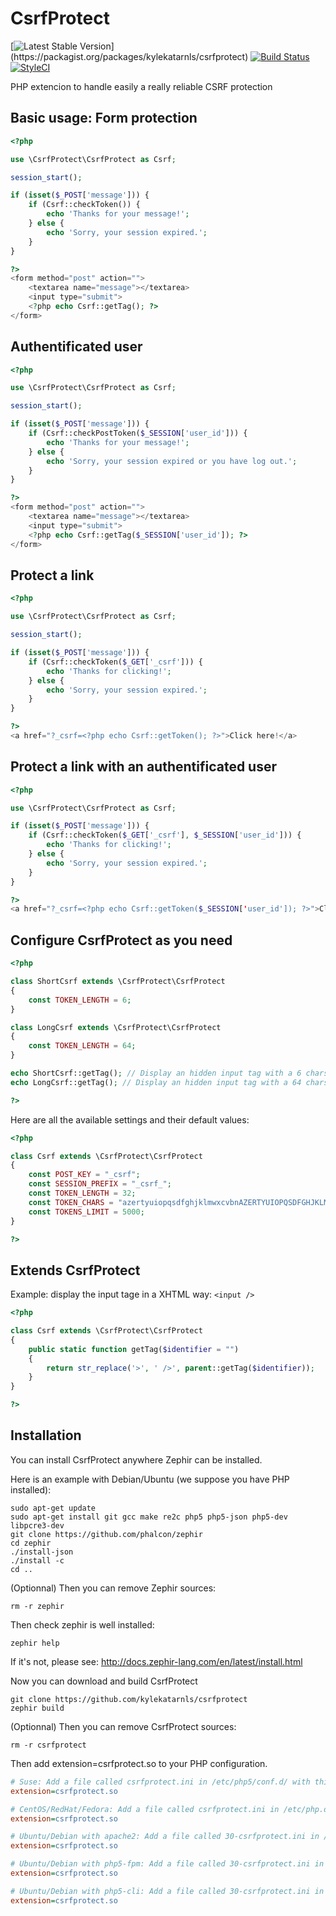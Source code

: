 # CsrfProtect

[![Latest Stable Version](https://poser.pugx.org/kylekatarnls/csrfprotect/v/stable.png?)](https://packagist.org/packages/kylekatarnls/csrfprotect)
[![Build Status](https://travis-ci.org/kylekatarnls/csrfprotect.svg?branch=master)](https://travis-ci.org/kylekatarnls/csrfprotect)
[![StyleCI](https://styleci.io/repos/16852644/shield)](https://styleci.io/repos/16852644)

PHP extencion to handle easily a really reliable CSRF protection

## Basic usage: Form protection

```php
<?php

use \CsrfProtect\CsrfProtect as Csrf;

session_start();

if (isset($_POST['message'])) {
    if (Csrf::checkToken()) {
        echo 'Thanks for your message!';
    } else {
        echo 'Sorry, your session expired.';
    }
}

?>
<form method="post" action="">
    <textarea name="message"></textarea>
    <input type="submit">
    <?php echo Csrf::getTag(); ?>
</form>
```

## Authentificated user

```php
<?php

use \CsrfProtect\CsrfProtect as Csrf;

session_start();

if (isset($_POST['message'])) {
    if (Csrf::checkPostToken($_SESSION['user_id'])) {
        echo 'Thanks for your message!';
    } else {
        echo 'Sorry, your session expired or you have log out.';
    }
}

?>
<form method="post" action="">
    <textarea name="message"></textarea>
    <input type="submit">
    <?php echo Csrf::getTag($_SESSION['user_id']); ?>
</form>
```

## Protect a link

```php
<?php

use \CsrfProtect\CsrfProtect as Csrf;

session_start();

if (isset($_POST['message'])) {
    if (Csrf::checkToken($_GET['_csrf'])) {
        echo 'Thanks for clicking!';
    } else {
        echo 'Sorry, your session expired.';
    }
}

?>
<a href="?_csrf=<?php echo Csrf::getToken(); ?>">Click here!</a>
```

## Protect a link with an authentificated user

```php
<?php

use \CsrfProtect\CsrfProtect as Csrf;

if (isset($_POST['message'])) {
    if (Csrf::checkToken($_GET['_csrf'], $_SESSION['user_id'])) {
        echo 'Thanks for clicking!';
    } else {
        echo 'Sorry, your session expired.';
    }
}

?>
<a href="?_csrf=<?php echo Csrf::getToken($_SESSION['user_id']); ?>">Click here!</a>
```

## Configure CsrfProtect as you need

```php
<?php

class ShortCsrf extends \CsrfProtect\CsrfProtect
{
    const TOKEN_LENGTH = 6;
}

class LongCsrf extends \CsrfProtect\CsrfProtect
{
    const TOKEN_LENGTH = 64;
}

echo ShortCsrf::getTag(); // Display an hidden input tag with a 6 chars token
echo LongCsrf::getTag(); // Display an hidden input tag with a 64 chars token

?>
```

Here are all the available settings and their default values:

```php
<?php

class Csrf extends \CsrfProtect\CsrfProtect
{
    const POST_KEY = "_csrf";
    const SESSION_PREFIX = "_csrf_";
    const TOKEN_LENGTH = 32;
    const TOKEN_CHARS = "azertyuiopqsdfghjklmwxcvbnAZERTYUIOPQSDFGHJKLMWXCVBN1234567890_-";
    const TOKENS_LIMIT = 5000;
}

?>
```

## Extends CsrfProtect

Example: display the input tage in a XHTML way: `<input />`
```php
<?php

class Csrf extends \CsrfProtect\CsrfProtect
{
    public static function getTag($identifier = "")
    {
        return str_replace('>', ' />', parent::getTag($identifier));
    }
}

?>
```


## Installation

You can install CsrfProtect anywhere Zephir can be installed.

Here is an example with Debian/Ubuntu (we suppose you have PHP installed):
```shell
sudo apt-get update
sudo apt-get install git gcc make re2c php5 php5-json php5-dev libpcre3-dev
git clone https://github.com/phalcon/zephir
cd zephir
./install-json
./install -c
cd ..
```

(Optionnal) Then you can remove Zephir sources:
```shell
rm -r zephir
```

Then check zephir is well installed:
```shell
zephir help
```

If it's not, please see: http://docs.zephir-lang.com/en/latest/install.html

Now you can download and build CsrfProtect
```shell
git clone https://github.com/kylekatarnls/csrfprotect
zephir build
```

(Optionnal) Then you can remove CsrfProtect sources:
```shell
rm -r csrfprotect
```

Then add extension=csrfprotect.so to your PHP configuration.
```ini
# Suse: Add a file called csrfprotect.ini in /etc/php5/conf.d/ with this content:
extension=csrfprotect.so

# CentOS/RedHat/Fedora: Add a file called csrfprotect.ini in /etc/php.d/ with this content:
extension=csrfprotect.so

# Ubuntu/Debian with apache2: Add a file called 30-csrfprotect.ini in /etc/php5/apache2/conf.d/ with this content:
extension=csrfprotect.so

# Ubuntu/Debian with php5-fpm: Add a file called 30-csrfprotect.ini in /etc/php5/fpm/conf.d/ with this content:
extension=csrfprotect.so

# Ubuntu/Debian with php5-cli: Add a file called 30-csrfprotect.ini in /etc/php5/cli/conf.d/ with this content:
extension=csrfprotect.so
```
